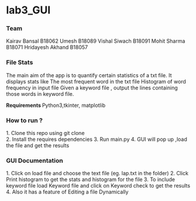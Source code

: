 # lab3_GUI
<h3>Team </h3>
Kairav Bansal B18062
Umesh B18089
Vishal Siwach B18091
Mohit Sharma B18071
Hridayesh Akhand B18057

<h3> File Stats </h3>
The main aim of the app is to quantify certain statistics of a txt file. It displays stats like
The most frequent word in the txt file 
Histogram of word frequency in input file
Given a keyword file , output the lines containing those words in keyword file.

<b> Requirements </b> Python3,tkinter, matplotlib

<h3> How to run ? </h3>
   1. Clone this repo using git clone <br>
   2. Install the requires dependencies
   3. Run main.py
   4. GUI will pop up ,load the file and get the results
 
<h3> GUI Documentation </h3>
   1. Click on load file and choose the text file (eg. lap.txt in the folder)
   2. Click Print histogram to get the stats and histogram for the file
   3. To include keyword file load Keyword file and click on Keyword check to get the results
   4. Also it has a feature of Editing a file Dynamically 
